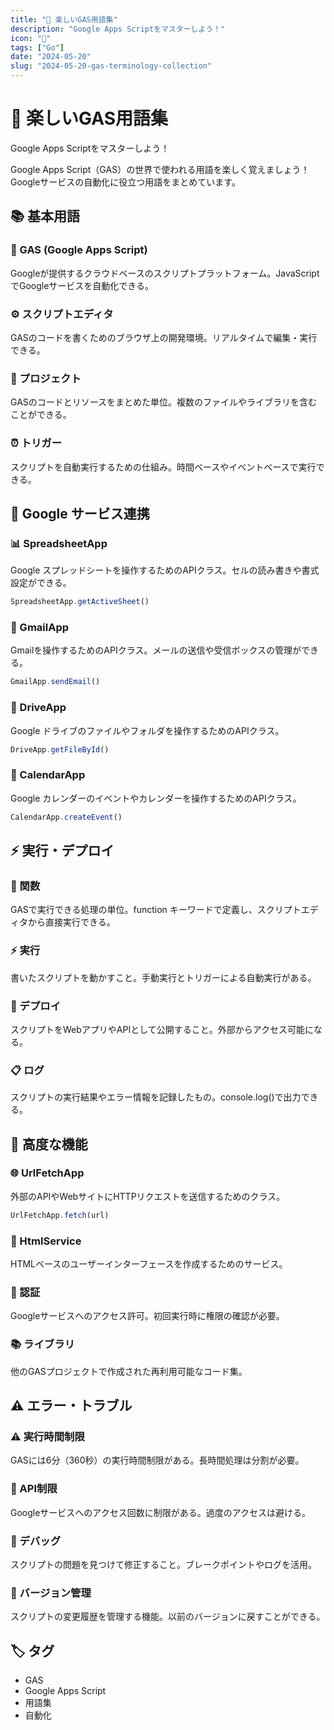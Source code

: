 ```yaml
---
title: "🚀 楽しいGAS用語集"
description: "Google Apps Scriptをマスターしよう！"
icon: "📝"
tags: ["Go"]
date: "2024-05-20"
slug: "2024-05-20-gas-terminology-collection"
---
```


# 🚀 楽しいGAS用語集

Google Apps Scriptをマスターしよう！

Google Apps Script（GAS）の世界で使われる用語を楽しく覚えましょう！Googleサービスの自動化に役立つ用語をまとめています。

## 📚 基本用語

### 🚀 GAS (Google Apps Script)
Googleが提供するクラウドベースのスクリプトプラットフォーム。JavaScriptでGoogleサービスを自動化できる。

### ⚙️ スクリプトエディタ
GASのコードを書くためのブラウザ上の開発環境。リアルタイムで編集・実行できる。

### 📁 プロジェクト
GASのコードとリソースをまとめた単位。複数のファイルやライブラリを含むことができる。

### ⏰ トリガー
スクリプトを自動実行するための仕組み。時間ベースやイベントベースで実行できる。

## 🔗 Google サービス連携

### 📊 SpreadsheetApp
Google スプレッドシートを操作するためのAPIクラス。セルの読み書きや書式設定ができる。
```javascript
SpreadsheetApp.getActiveSheet()
```

### 📧 GmailApp
Gmailを操作するためのAPIクラス。メールの送信や受信ボックスの管理ができる。
```javascript
GmailApp.sendEmail()
```

### 💾 DriveApp
Google ドライブのファイルやフォルダを操作するためのAPIクラス。
```javascript
DriveApp.getFileById()
```

### 📅 CalendarApp
Google カレンダーのイベントやカレンダーを操作するためのAPIクラス。
```javascript
CalendarApp.createEvent()
```

## ⚡ 実行・デプロイ

### 🔧 関数
GASで実行できる処理の単位。function キーワードで定義し、スクリプトエディタから直接実行できる。

### ⚡ 実行
書いたスクリプトを動かすこと。手動実行とトリガーによる自動実行がある。

### 🚀 デプロイ
スクリプトをWebアプリやAPIとして公開すること。外部からアクセス可能になる。

### 📋 ログ
スクリプトの実行結果やエラー情報を記録したもの。console.log()で出力できる。

## 🎨 高度な機能

### 🌐 UrlFetchApp
外部のAPIやWebサイトにHTTPリクエストを送信するためのクラス。
```javascript
UrlFetchApp.fetch(url)
```

### 🎨 HtmlService
HTMLベースのユーザーインターフェースを作成するためのサービス。

### 🔐 認証
Googleサービスへのアクセス許可。初回実行時に権限の確認が必要。

### 📚 ライブラリ
他のGASプロジェクトで作成された再利用可能なコード集。

## ⚠️ エラー・トラブル

### ⚠️ 実行時間制限
GASには6分（360秒）の実行時間制限がある。長時間処理は分割が必要。

### 🚫 API制限
Googleサービスへのアクセス回数に制限がある。過度のアクセスは避ける。

### 🐛 デバッグ
スクリプトの問題を見つけて修正すること。ブレークポイントやログを活用。

### 🔄 バージョン管理
スクリプトの変更履歴を管理する機能。以前のバージョンに戻すことができる。

## 🏷️ タグ

- GAS
- Google Apps Script
- 用語集
- 自動化